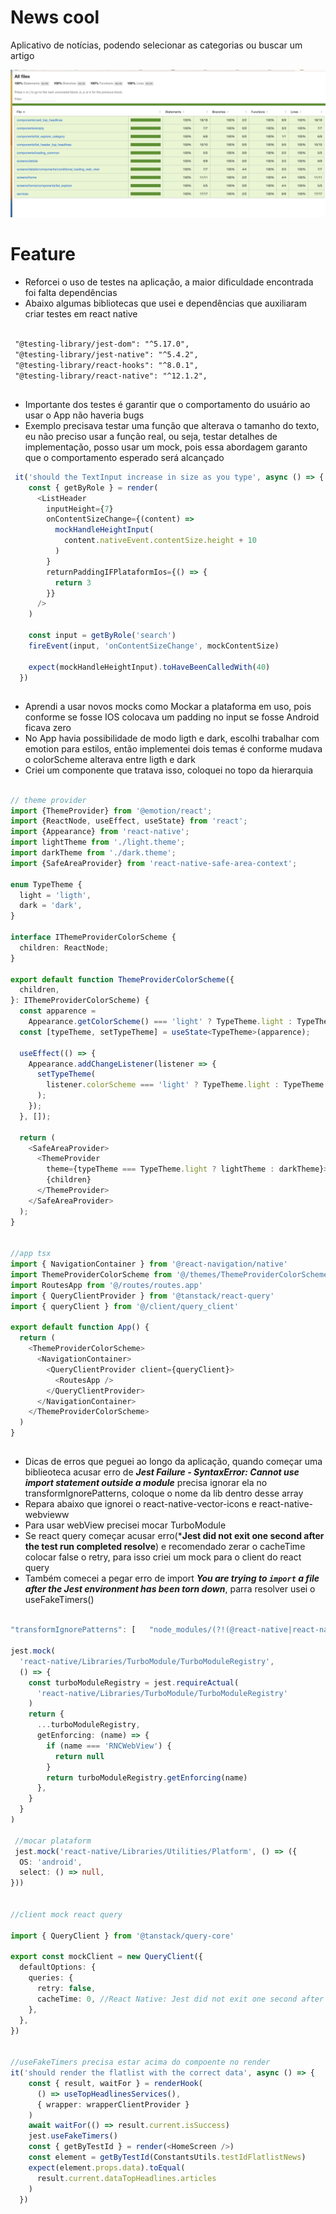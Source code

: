 # News cool
Aplicativo de notícias, podendo selecionar as categorias ou buscar um artigo


![test](./test.png)
# Feature
- Reforcei o uso de testes na aplicação, a maior dificuldade encontrada foi falta dependências
- Abaixo algumas bibliotecas que usei e dependências que auxiliaram criar testes em react native

```txt

 "@testing-library/jest-dom": "^5.17.0",
 "@testing-library/jest-native": "^5.4.2",
 "@testing-library/react-hooks": "^8.0.1",
 "@testing-library/react-native": "^12.1.2",

```


##
- Importante dos testes é garantir que o comportamento do usuário ao usar o App não haveria bugs
- Exemplo precisava testar uma função que alterava o tamanho do texto, eu não preciso usar a função real, ou seja, testar detalhes de implementação, posso usar um mock, pois essa abordagem  garanto que o comportamento esperado será alcançado



```typescript
 it('should the TextInput increase in size as you type', async () => {
    const { getByRole } = render(
      <ListHeader
        inputHeight={7}
        onContentSizeChange={(content) =>
          mockHandleHeightInput(
            content.nativeEvent.contentSize.height + 10
          )
        }
        returnPaddingIFPlataformIos={() => {
          return 3
        }}
      />
    )

    const input = getByRole('search')
    fireEvent(input, 'onContentSizeChange', mockContentSize)

    expect(mockHandleHeightInput).toHaveBeenCalledWith(40)
  })

```
## 
- Aprendi a usar novos mocks como Mockar a plataforma em uso, pois conforme se fosse IOS colocava um padding no input se fosse Android ficava zero
- No App havia possibilidade de modo ligth e dark, escolhi trabalhar com emotion para estilos, então implementei dois temas é conforme mudava o colorScheme alterava entre ligth e dark
- Criei um componente que tratava isso, coloquei no topo da hierarquia

```typescript

// theme provider
import {ThemeProvider} from '@emotion/react';
import {ReactNode, useEffect, useState} from 'react';
import {Appearance} from 'react-native';
import lightTheme from './light.theme';
import darkTheme from './dark.theme';
import {SafeAreaProvider} from 'react-native-safe-area-context';

enum TypeTheme {
  light = 'ligth',
  dark = 'dark',
}

interface IThemeProviderColorScheme {
  children: ReactNode;
}

export default function ThemeProviderColorScheme({
  children,
}: IThemeProviderColorScheme) {
  const apparence =
    Appearance.getColorScheme() === 'light' ? TypeTheme.light : TypeTheme.dark;
  const [typeTheme, setTypeTheme] = useState<TypeTheme>(apparence);

  useEffect(() => {
    Appearance.addChangeListener(listener => {
      setTypeTheme(
        listener.colorScheme === 'light' ? TypeTheme.light : TypeTheme.dark,
      );
    });
  }, []);

  return (
    <SafeAreaProvider>
      <ThemeProvider
        theme={typeTheme === TypeTheme.light ? lightTheme : darkTheme}>
        {children}
      </ThemeProvider>
    </SafeAreaProvider>
  );
}


//app tsx
import { NavigationContainer } from '@react-navigation/native'
import ThemeProviderColorScheme from '@/themes/ThemeProviderColorScheme'
import RoutesApp from '@/routes/routes.app'
import { QueryClientProvider } from '@tanstack/react-query'
import { queryClient } from '@/client/query_client'

export default function App() {
  return (
    <ThemeProviderColorScheme>
      <NavigationContainer>
        <QueryClientProvider client={queryClient}>
          <RoutesApp />
        </QueryClientProvider>
      </NavigationContainer>
    </ThemeProviderColorScheme>
  )
}


```

##
- Dicas de erros que peguei ao longo da aplicação, quando começar uma biblieoteca acusar erro de ***Jest Failure - SyntaxError: Cannot use import statement outside a module*** precisa ignorar ela no transformIgnorePatterns, coloque o nome da lib  dentro desse array
- Repara abaixo que ignorei o react-native-vector-icons e react-native-webvieww
- Para usar webView precisei mocar TurboModule
- Se react query começar acusar erro(***Jest did not exit one second after the test run completed resolve**) e recomendado zerar o cacheTime  colocar false o retry, para isso criei um mock para o client do react query
- Também comecei a pegar erro de import ***You are trying to `import` a file after the Jest environment has been torn down***, parra resolver usei o useFakeTimers()

```typescript

"transformIgnorePatterns": [   "node_modules/(?!(@react-native|react-native|react-native-vector-icons|react-native-webview)/)" ],

jest.mock(
  'react-native/Libraries/TurboModule/TurboModuleRegistry',
  () => {
    const turboModuleRegistry = jest.requireActual(
      'react-native/Libraries/TurboModule/TurboModuleRegistry'
    )
    return {
      ...turboModuleRegistry,
      getEnforcing: (name) => {
        if (name === 'RNCWebView') {
          return null
        }
        return turboModuleRegistry.getEnforcing(name)
      },
    }
  }
)
 
 //mocar plataform
 jest.mock('react-native/Libraries/Utilities/Platform', () => ({
  OS: 'android',
  select: () => null,
}))


//client mock react query

import { QueryClient } from '@tanstack/query-core'

export const mockClient = new QueryClient({
  defaultOptions: {
    queries: {
      retry: false,
      cacheTime: 0, //React Native: Jest did not exit one second after the test run completed resolve o problema
    },
  },
})


//useFakeTimers precisa estar acima do compoente no render
it('should render the flatlist with the correct data', async () => {
    const { result, waitFor } = renderHook(
      () => useTopHeadlinesServices(),
      { wrapper: wrapperClientProvider }
    )
    await waitFor(() => result.current.isSuccess)
    jest.useFakeTimers()
    const { getByTestId } = render(<HomeScreen />)
    const element = getByTestId(ConstantsUtils.testIdFlatlistNews)
    expect(element.props.data).toEqual(
      result.current.dataTopHeadlines.articles
    )
  })


```




